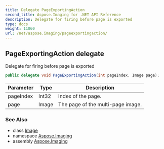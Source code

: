 ```yaml
---
title: Delegate PageExportingAction
second_title: Aspose.Imaging for .NET API Reference
description: Delegate for firing before page is exported
type: docs
weight: 11060
url: /net/aspose.imaging/pageexportingaction/
---
```

## PageExportingAction delegate

Delegate for firing before page is exported

```csharp
public delegate void PageExportingAction(int pageIndex, Image page);
```

| Parameter | Type | Description |
| --- | --- | --- |
| pageIndex | Int32 | Index of the page. |
| page | Image | The page of the multi-page image. |

### See Also

* class [Image](../image/)
* namespace [Aspose.Imaging](../../aspose.imaging/)
* assembly [Aspose.Imaging](../../)


